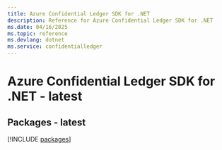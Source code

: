 ```yaml
---
title: Azure Confidential Ledger SDK for .NET
description: Reference for Azure Confidential Ledger SDK for .NET
ms.date: 04/16/2025
ms.topic: reference
ms.devlang: dotnet
ms.service: confidentialledger
---
```

# Azure Confidential Ledger SDK for .NET - latest
## Packages - latest
[!INCLUDE [packages](confidential-ledger-index.md)]